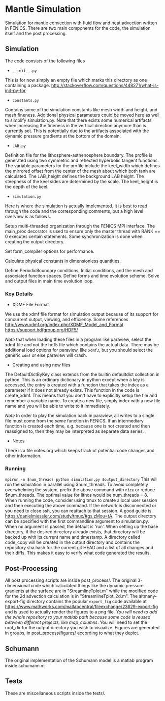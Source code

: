 # Mantle Simulation
Simulation for mantle convection with fluid flow and heat advection written in
FENICS. There are two main components for the code, the simulation itself and
the post processing.

## Simulation
The code consists of the following files

* `__init__.py`

This is for now simply an empty file which marks this directory as one
containing a package.
http://stackoverflow.com/questions/448271/what-is-init-py-for

* `constants.py`

Contains some of the simulation constants like mesh width and height, and mesh
fineness. Additional physical parameters could be moved here as well to simplify
simulation.py. Note that there exists some numerical artifacts when increasing
the fineness in the vertical direction anymore than is currently set. This is
potentially due to the artifacts associated with the dynamic pressure gradients
at the bottom of the domain.

* `LAB.py`

Definition file for the lithosphere-asthenosphere boundary. The profile is
generated using two symmetric and reflected hyperbolic tangent functions. The
variable parameters for the profile include the keel_width which defines the
mirrored offset from the center of the mesh about which both tanh are
calculated. The LAB_height defines the background LAB height. The steepness of
the keel sides are determined by the scale. The keel_height is the depth of the
keel.

* `simulation.py`

Here is where the simulation is actually implemented. It is best to read through
the code and the corresponding comments, but a high level overview is as
follows.

Setup multi-threaded organization through the FENICS MPI interface. The
main_proc decorator is used to ensure only the master thread with RANK == 0
executes certain statements. Some synchronization is done when creating the
output directory.

Set form_compiler options for performance.

Calculate physical constants in dimensionless quantities.

Define PeriodicBoundary conditions, Initial conditions, and the mesh and
associated function spaces. Define forms and time evolution scheme. Solve and
output files in main time evolution loop.


### Key Details
* XDMF File Format

We use the xdmf file format for simulation output because of its support for
concurrent output, viewing, and efficiency. Some references
http://www.xdmf.org/index.php/XDMF_Model_and_Format
https://support.hdfgroup.org/HDF5/

*Note* that when loading these files in a program like paraview, select the xdmf
file and not the hdf5 file which contains the actual data. There may be
additional load options for paraview, like `xdmf3`, but you should select the
generic `xdmf` or else paraview will crash.

* Creating and using new files

The DefaultDictByKey class extends from the builtin defaultdict collection in
python. This is an ordinary dictionary in python except when a key is accessed,
the entry is created with a function that takes the index as a parameter if it
does not already exists. This function in the code is create_xdmf. This means
that you don't have to explicitly setup the file and remember a variable name.
To create a new file, simply index with a new file name and you will be able to
write to it immediately.

*Note* In order to play the simulation back in paraview, all writes to a single
file must come from the *same* function in FENICS. If an intermediary function
is created each time, e.g. because one is not created and then reassigned to,
then they may be interpreted as separate data series.

* Notes

There is a file notes.org which keeps track of potential code changes and other
information.

### Running
```mpirun -n $num_threads python simulation.py $output_directory``` This will
run the simulation in parallel using $num_threads. To avoid completely
overwhelming the system, prefix the above command with `nice` or reduce
$num_threads. The optimal value for lithos would be num_threads = 8. When
running the code, consider using tmux to create a local user session and then
executing the above command. If the network is disconnected or you need to close
ssh, you can reattach to that session. A good guide is
https://danielmiessler.com/study/tmux/#gs.zMou=tA. The output directory can be
specified with the first commandline argument to simulation.py. When no argument
is passed, the default is 'run'. When setting up the base directory, if the
desired directory already exists, that directory will be backed up with its
current name and timestamp. A directory called code_copy will be created in the
output directory and contains the repository sha hash for the current git HEAD
and a list of all changes and their diffs. This makes it easy to verify what
code generated the results.


## Post-Processing
All post processing scripts are inside post_process/. The original 3-dimensional
code which calculated things like the dynamic pressure gradients at the surface
are in "StreamlineTplot.m" while the modified code for the 2d advection
calculation is in "StreamlineTplot_2d.m". The altmany-export-fig directory
contains the popular `export_fig` code available at
https://www.mathworks.com/matlabcentral/fileexchange/23629-export-fig and is
used to actually render the figures to a png file. *You will need to add the
whole repository to your matlab path because some code is reused between
different projects, like map_columns*. You will need to set the root_dir for the
output directory you wish to visualize. Figures are generated in groups, in
post_process/figures/ according to what they depict.

## Schumann
The original implementation of the Schumann model is a matlab program inside
schumann.m

## Tests
These are miscellaneous scripts inside the tests/.


